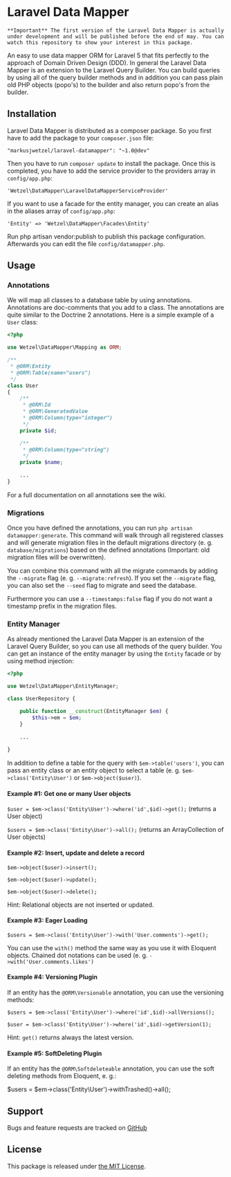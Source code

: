 # Laravel Data Mapper

`**Important** The first version of the Laravel Data Mapper is actually under development and will be published before the end of may. You can watch this repository to show your interest in this package.`

An easy to use data mapper ORM for Laravel 5 that fits perfectly to the approach of Domain Driven Design (DDD). In general the Laravel Data Mapper is an extension to the Laravel Query Builder. You can build queries by using all of the query builder methods and in addition you can pass plain old PHP objects (popo's) to the builder and also return popo's from the builder.

## Installation

Laravel Data Mapper is distributed as a composer package. So you first have to add the package to your `composer.json` file:

```
"markusjwetzel/laravel-datamapper": "~1.0@dev"
```

Then you have to run `composer update` to install the package. Once this is completed, you have to add the service provider to the providers array in `config/app.php`:

```
'Wetzel\DataMapper\LaravelDataMapperServiceProvider'
```

If you want to use a facade for the entity manager, you can create an alias in the aliases array of `config/app.php`:

```
'Entity' => 'Wetzel\DataMapper\Facades\Entity'
```

Run php artisan vendor:publish to publish this package configuration. Afterwards you can edit the file `config/datamapper.php`.

## Usage

### Annotations

We will map all classes to a database table by using annotations. Annotations are doc-comments that you add to a class. The annotations are quite similar to the Doctrine 2 annotations. Here is a simple example of a `User` class:

```php
<?php

use Wetzel\DataMapper\Mapping as ORM;

/**
 * @ORM\Entity
 * @ORM\Table(name="users")
 */
class User
{
    /**
     * @ORM\Id
     * @ORM\GeneratedValue
     * @ORM\Column(type="integer")
     */
    private $id;

    /**
     * @ORM\Column(type="string")
     */
    private $name;
    
    ...
}
```

For a full documentation on all annotations see the wiki.

### Migrations

Once you have defined the annotations, you can run `php artisan datamapper:generate`. This command will walk through all registered classes and will generate migration files in the default migrations directory (e. g. `database/migrations`) based on the defined annotations (Important: old migration files will be overwritten).

You can combine this command with all the migrate commands by adding the `--migrate` flag (e. g. `--migrate:refresh`). If you set the `--migrate` flag, you can also set the `--seed` flag to migrate and seed the database.

Furthermore you can use a `--timestamps:false` flag if you do not want a timestamp prefix in the migration files.

### Entity Manager

As already mentioned the Laravel Data Mapper is an extension of the Laravel Query Builder, so you can use all methods of the query builder. You can get an instance of the entity manager by using the `Entity` facade or by using method injection:

```php
<?php

use Wetzel\DataMapper\EntityManager;

class UserRepository {

    public function __construct(EntityManager $em) {
        $this->em = $em;
    }
    
    ...
    
}
```

In addition to define a table for the query with `$em->table('users')`, you can pass an entity class or an entity object to select a table (e. g. `$em->class('Entity\User')` or `$em->object($user)`).

#### Example #1: Get one or many User objects

`$user = $em->class('Entity\User')->where('id',$id)->get();` (returns a User object)

`$users = $em->class('Entity\User')->all();` (returns an ArrayCollection of User objects)

#### Example #2: Insert, update and delete a record

`$em->object($user)->insert();`

`$em->object($user)->update();`

`$em->object($user)->delete();`

Hint: Relational objects are not inserted or updated.

#### Example #3: Eager Loading

`$users = $em->class('Entity\User')->with('User.comments')->get();`

You can use the `with()` method the same way as you use it with Eloquent objects. Chained dot notations can be used (e. g. `->with('User.comments.likes')`

#### Example #4: Versioning Plugin

If an entity has the `@ORM\Versionable` annotation, you can use the versioning methods:

`$users = $em->class('Entity\User')->where('id',$id)->allVersions();`

`$user = $em->class('Entity\User')->where('id',$id)->getVersion(1);`

Hint: `get()` returns always the latest version.

#### Example #5: SoftDeleting Plugin

If an entity has the `@ORM\Softdeleteable` annotation, you can use the soft deleting methods from Eloquent, e. g.:

$users = $em->class('Entity\User')->withTrashed()->all();

## Support

Bugs and feature requests are tracked on [GitHub](https://github.com/markusjwetzel/laravel-data-mapper/issues)

## License

This package is released under [the MIT License](LICENSE).
